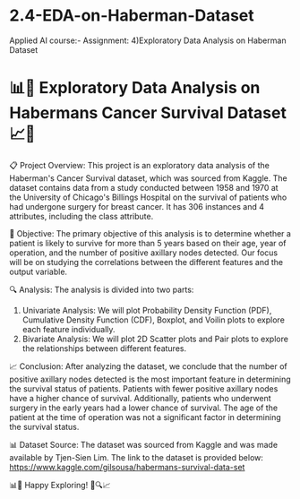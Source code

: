 # 2.4-EDA-on-Haberman-Dataset
Applied AI course:- Assignment: 4)Exploratory Data Analysis on Haberman Dataset 

# 📊🧬 Exploratory Data Analysis on Habermans Cancer Survival Dataset 📈🔬

📋 Project Overview:
This project is an exploratory data analysis of the Haberman's Cancer Survival dataset, which was sourced from Kaggle. The dataset contains data from a study conducted between 1958 and 1970 at the University of Chicago's Billings Hospital on the survival of patients who had undergone surgery for breast cancer. It has 306 instances and 4 attributes, including the class attribute.

🎯 Objective:
The primary objective of this analysis is to determine whether a patient is likely to survive for more than 5 years based on their age, year of operation, and the number of positive axillary nodes detected. Our focus will be on studying the correlations between the different features and the output variable.

🔍 Analysis:
The analysis is divided into two parts:
1. Univariate Analysis: We will plot Probability Density Function (PDF), Cumulative Density Function (CDF), Boxplot, and Voilin plots to explore each feature individually.
2. Bivariate Analysis: We will plot 2D Scatter plots and Pair plots to explore the relationships between different features.

📈 Conclusion:
After analyzing the dataset, we conclude that the number of positive axillary nodes detected is the most important feature in determining the survival status of patients. Patients with fewer positive axillary nodes have a higher chance of survival. Additionally, patients who underwent surgery in the early years had a lower chance of survival. The age of the patient at the time of operation was not a significant factor in determining the survival status. 

📊 Dataset Source:
The dataset was sourced from Kaggle and was made available by Tjen-Sien Lim. The link to the dataset is provided below:
https://www.kaggle.com/gilsousa/habermans-survival-data-set

📊🧬 Happy Exploring! 🔬🔍📈
